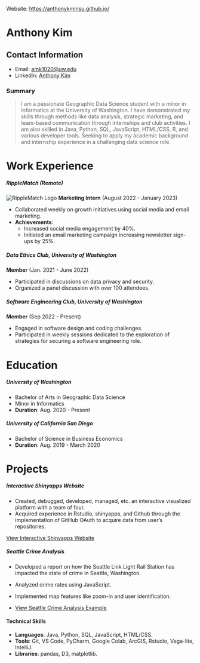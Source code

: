 Website: https://anthonykminsu.github.io/

# Anthony Kim

## Contact Information
- Email: [amk1020@uw.edu](mailto:amk1020@uw.edu)
- LinkedIn: [Anthony Kim](https://www.linkedin.com/in/anthony-kim-49386a191/)

### **Summary**
> I am a passionate Geographic Data Science student with a minor in Informatics at the University of Washington. I have demonstrated my skills through methods like data analysis, strategic marketing, and team-based communication through internships and club activities. I am also skilled in Java, Python, SQL, JavaScript, HTML/CSS, R, and various developer tools. Seeking to apply my academic background and internship experience in a challenging data science role.

# **Work Experience**

##### **RippleMatch (Remote)**
![RippleMatch Logo](https://pbs.twimg.com/media/FQuAIfLXoAM_082?format=jpg&name=4096x4096)
**Marketing Intern** (August 2022 - January 2023)

- Collaborated weekly on growth initiatives using social media and email marketing.
- **Achievements**:
  - Increased social media engagement by 40%.
  - Initiated an email marketing campaign increasing newsletter sign-ups by 25%.

##### **Data Ethics Club, University of Washington**
**Member** (Jan. 2021 - June 2022)

- Participated in discussions on data privacy and security.
- Organized a panel discussion with over 100 attendees.

##### **Software Engineering Club, University of Washington**
**Member** (Sep 2022 - Present)

- Engaged in software design and coding challenges.
- Participated in weekly sessions dedicated to the exploration of strategies for securing a software engineering role.

# **Education**

##### **University of Washington**
- Bachelor of Arts in Geographic Data Science
- Minor in Informatics
- **Duration**: Aug. 2020 - Present

##### **University of California San Diego**
- Bachelor of Science in Business Economics
- **Duration**: Aug. 2019 - March 2020

# **Projects**

##### **Interactive Shinyapps Website**
- Created, debugged, developed, managed, etc. an interactive visualized platform with a team of four.
- Acquired experience in Rstudio, shinyapps, and Github through the implementation of GitHub OAuth to acquire data from user’s repositories.

[View Interactive Shinyapps Website](https://amk002.shinyapps.io/BD3Group/?_ga=2.146743412.1904948407.1630726888-1439134486.1622003163)


##### **Seattle Crime Analysis**
- Developed a report on how the Seattle Link Light Rail Station has impacted the state of crime in Seattle, Washington.
- Analyzed crime rates using JavaScript.
- Implemented map features like zoom-in and user identification.

- [View Seattle Crime Analysis Example](https://observablehq.com/d/4f505f162a997e2b#cell-1478)

#### **Technical Skills**

- **Languages**: Java, Python, SQL, JavaScript, HTML/CSS.
- **Tools**: Git, VS Code, PyCharm, Google Colab, ArcGIS, Rstudio, Vega-lite, IntelliJ.
- **Libraries**: pandas, D3, matplotlib.
